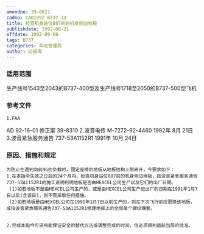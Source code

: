 ```yaml
---
amendno: 39-0822
cadno: CAD1992-B737-13
title: 检查机身站位887前的机身侧边地板
publishdate: 1992-08-21
effdate: 1992-09-08
tags: B737
categories: 华北管理局
author: 边振海
---
```


### 适用范围 
生产线号1543至2043的B737-400型及生产线号1718至2050的B737-500型飞机

<!--more-->
### 参考文件
    1.FAA 
AD 92-16-01 修正案 39-8310
    2.波音电传 M-7272-92-4460  1992年 8月 21日
    3.波音紧急服务通告 737-53A1152R1  1991年 10月 24日

### 原因、措施和规定 
    为防止在遇到向前9G的负载时，固定座椅的地板从地板结构上脱离开，今要求如下：
    1.在本指令生效之日后的24个月内，检查机身站位887前的机身侧边地板，按波音紧急服务通告737-53A1152R1的施工说明判明地板是否由HEXCEL公司生产以及它们的出厂日期。 
     (1)如若地板不是由HEXCEL公司生产的，或是由HEXCEL公司生产但出厂的日期在1991年1月7日以后(含该日)，则不需采取任何措施。 
     (2)如若地板是由HEXCEL公司在1991年1月7日以前生产的，则在下次飞行前应更换该地板，或按波音紧急服务通告737-53A1152R1修理地板上的全部单个螺纹镶套。 

  
    2.完成本指令可采用能保证安全的替代方法或调整完成的时间，但必须得到适航当局的批准。
